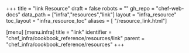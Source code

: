 +++
title = "link Resource"
draft = false
robots = ""
gh_repo = "chef-web-docs"
data_path = ["infra","resources","link"]
layout = "infra_resource"
toc_layout = "infra_resource_toc"
aliases = [ "/resource_link.html"]

[menu]
  [menu.infra]
    title = "link"
    identifier = "chef_infra/cookbook_reference/resources/link"
    parent = "chef_infra/cookbook_reference/resources"
+++

<!-- The contents of this page are automatically generated from the link.yaml file in the data directory. -->
<!-- To suggest a change, edit the https://github.com/chef/chef/blob/main/lib/chef/resource/link.rb file
      and submit a pull request to the https://github.com/chef/chef repository. -->
